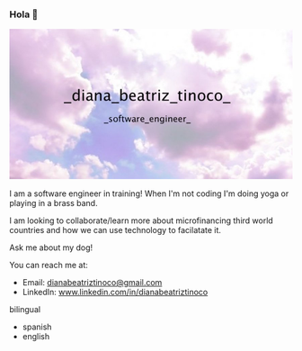 ### Hola 👋

![Pink Clouds](pinkclouds-1.jpg)



I am a software engineer in training! When I'm not coding I'm doing yoga or playing in a brass band. 

I am looking to collaborate/learn more about microfinancing third world countries and how we can use technology to facilatate it. 

Ask me about my dog! 

You can reach me at: 

- Email: dianabeatriztinoco@gmail.com
- LinkedIn: www.linkedin.com/in/dianabeatriztinoco

bilingual
- spanish 
- english 

<!--
**dianabeatriztinoco/dianabeatriztinoco** is a ✨ _special_ ✨ repository because its `README.md` (this file) appears on your GitHub profile.

Here are some ideas to get you started:

- 🔭 I’m currently working on ...
- 🌱 I’m currently learning ...
- 👯 I’m looking to collaborate on ...
- 🤔 I’m looking for help with ...
- 💬 Ask me about ...
- 📫 How to reach me: ...
- 😄 Pronouns: ...
- ⚡ Fun fact: ...
-->
